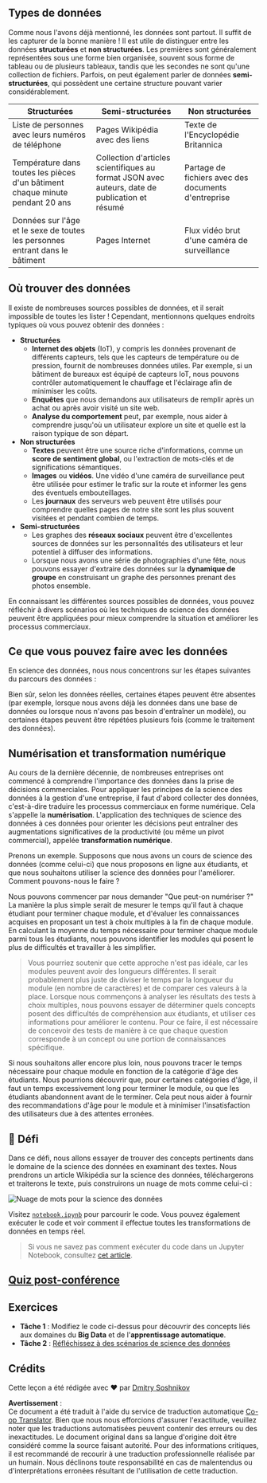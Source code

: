 <!--
CO_OP_TRANSLATOR_METADATA:
{
  "original_hash": "2583a9894af7123b2fcae3376b14c035",
  "translation_date": "2025-08-24T12:35:16+00:00",
  "source_file": "1-Introduction/01-defining-data-science/README.md",
  "language_code": "fr"
}
-->
## Types de données

Comme nous l'avons déjà mentionné, les données sont partout. Il suffit de les capturer de la bonne manière ! Il est utile de distinguer entre les données **structurées** et **non structurées**. Les premières sont généralement représentées sous une forme bien organisée, souvent sous forme de tableau ou de plusieurs tableaux, tandis que les secondes ne sont qu'une collection de fichiers. Parfois, on peut également parler de données **semi-structurées**, qui possèdent une certaine structure pouvant varier considérablement.

| Structurées                                                                  | Semi-structurées                                                                               | Non structurées                         |
| ---------------------------------------------------------------------------- | ---------------------------------------------------------------------------------------------- | --------------------------------------- |
| Liste de personnes avec leurs numéros de téléphone                          | Pages Wikipédia avec des liens                                                                | Texte de l'Encyclopédie Britannica      |
| Température dans toutes les pièces d'un bâtiment chaque minute pendant 20 ans | Collection d'articles scientifiques au format JSON avec auteurs, date de publication et résumé | Partage de fichiers avec des documents d'entreprise |
| Données sur l'âge et le sexe de toutes les personnes entrant dans le bâtiment | Pages Internet                                                                                | Flux vidéo brut d'une caméra de surveillance |

## Où trouver des données

Il existe de nombreuses sources possibles de données, et il serait impossible de toutes les lister ! Cependant, mentionnons quelques endroits typiques où vous pouvez obtenir des données :

* **Structurées**
  - **Internet des objets** (IoT), y compris les données provenant de différents capteurs, tels que les capteurs de température ou de pression, fournit de nombreuses données utiles. Par exemple, si un bâtiment de bureaux est équipé de capteurs IoT, nous pouvons contrôler automatiquement le chauffage et l'éclairage afin de minimiser les coûts.
  - **Enquêtes** que nous demandons aux utilisateurs de remplir après un achat ou après avoir visité un site web.
  - **Analyse du comportement** peut, par exemple, nous aider à comprendre jusqu'où un utilisateur explore un site et quelle est la raison typique de son départ.
* **Non structurées**
  - **Textes** peuvent être une source riche d'informations, comme un **score de sentiment global**, ou l'extraction de mots-clés et de significations sémantiques.
  - **Images** ou **vidéos**. Une vidéo d'une caméra de surveillance peut être utilisée pour estimer le trafic sur la route et informer les gens des éventuels embouteillages.
  - Les **journaux** des serveurs web peuvent être utilisés pour comprendre quelles pages de notre site sont les plus souvent visitées et pendant combien de temps.
* **Semi-structurées**
  - Les graphes des **réseaux sociaux** peuvent être d'excellentes sources de données sur les personnalités des utilisateurs et leur potentiel à diffuser des informations.
  - Lorsque nous avons une série de photographies d'une fête, nous pouvons essayer d'extraire des données sur la **dynamique de groupe** en construisant un graphe des personnes prenant des photos ensemble.

En connaissant les différentes sources possibles de données, vous pouvez réfléchir à divers scénarios où les techniques de science des données peuvent être appliquées pour mieux comprendre la situation et améliorer les processus commerciaux.

## Ce que vous pouvez faire avec les données

En science des données, nous nous concentrons sur les étapes suivantes du parcours des données :

Bien sûr, selon les données réelles, certaines étapes peuvent être absentes (par exemple, lorsque nous avons déjà les données dans une base de données ou lorsque nous n'avons pas besoin d'entraîner un modèle), ou certaines étapes peuvent être répétées plusieurs fois (comme le traitement des données).

## Numérisation et transformation numérique

Au cours de la dernière décennie, de nombreuses entreprises ont commencé à comprendre l'importance des données dans la prise de décisions commerciales. Pour appliquer les principes de la science des données à la gestion d'une entreprise, il faut d'abord collecter des données, c'est-à-dire traduire les processus commerciaux en forme numérique. Cela s'appelle la **numérisation**. L'application des techniques de science des données à ces données pour orienter les décisions peut entraîner des augmentations significatives de la productivité (ou même un pivot commercial), appelée **transformation numérique**.

Prenons un exemple. Supposons que nous avons un cours de science des données (comme celui-ci) que nous proposons en ligne aux étudiants, et que nous souhaitons utiliser la science des données pour l'améliorer. Comment pouvons-nous le faire ?

Nous pouvons commencer par nous demander "Que peut-on numériser ?" La manière la plus simple serait de mesurer le temps qu'il faut à chaque étudiant pour terminer chaque module, et d'évaluer les connaissances acquises en proposant un test à choix multiples à la fin de chaque module. En calculant la moyenne du temps nécessaire pour terminer chaque module parmi tous les étudiants, nous pouvons identifier les modules qui posent le plus de difficultés et travailler à les simplifier.
> Vous pourriez soutenir que cette approche n'est pas idéale, car les modules peuvent avoir des longueurs différentes. Il serait probablement plus juste de diviser le temps par la longueur du module (en nombre de caractères) et de comparer ces valeurs à la place.
Lorsque nous commençons à analyser les résultats des tests à choix multiples, nous pouvons essayer de déterminer quels concepts posent des difficultés de compréhension aux étudiants, et utiliser ces informations pour améliorer le contenu. Pour ce faire, il est nécessaire de concevoir des tests de manière à ce que chaque question corresponde à un concept ou une portion de connaissances spécifique.

Si nous souhaitons aller encore plus loin, nous pouvons tracer le temps nécessaire pour chaque module en fonction de la catégorie d'âge des étudiants. Nous pourrions découvrir que, pour certaines catégories d'âge, il faut un temps excessivement long pour terminer le module, ou que les étudiants abandonnent avant de le terminer. Cela peut nous aider à fournir des recommandations d'âge pour le module et à minimiser l'insatisfaction des utilisateurs due à des attentes erronées.

## 🚀 Défi

Dans ce défi, nous allons essayer de trouver des concepts pertinents dans le domaine de la science des données en examinant des textes. Nous prendrons un article Wikipédia sur la science des données, téléchargerons et traiterons le texte, puis construirons un nuage de mots comme celui-ci :

![Nuage de mots pour la science des données](../../../../1-Introduction/01-defining-data-science/images/ds_wordcloud.png)

Visitez [`notebook.ipynb`](../../../../../../../../../1-Introduction/01-defining-data-science/notebook.ipynb ':ignore') pour parcourir le code. Vous pouvez également exécuter le code et voir comment il effectue toutes les transformations de données en temps réel.

> Si vous ne savez pas comment exécuter du code dans un Jupyter Notebook, consultez [cet article](https://soshnikov.com/education/how-to-execute-notebooks-from-github/).

## [Quiz post-conférence](https://purple-hill-04aebfb03.1.azurestaticapps.net/quiz/1)

## Exercices

* **Tâche 1** : Modifiez le code ci-dessus pour découvrir des concepts liés aux domaines du **Big Data** et de l'**apprentissage automatique**.
* **Tâche 2** : [Réfléchissez à des scénarios de science des données](assignment.md)

## Crédits

Cette leçon a été rédigée avec ♥️ par [Dmitry Soshnikov](http://soshnikov.com)

**Avertissement** :  
Ce document a été traduit à l'aide du service de traduction automatique [Co-op Translator](https://github.com/Azure/co-op-translator). Bien que nous nous efforcions d'assurer l'exactitude, veuillez noter que les traductions automatisées peuvent contenir des erreurs ou des inexactitudes. Le document original dans sa langue d'origine doit être considéré comme la source faisant autorité. Pour des informations critiques, il est recommandé de recourir à une traduction professionnelle réalisée par un humain. Nous déclinons toute responsabilité en cas de malentendus ou d'interprétations erronées résultant de l'utilisation de cette traduction.